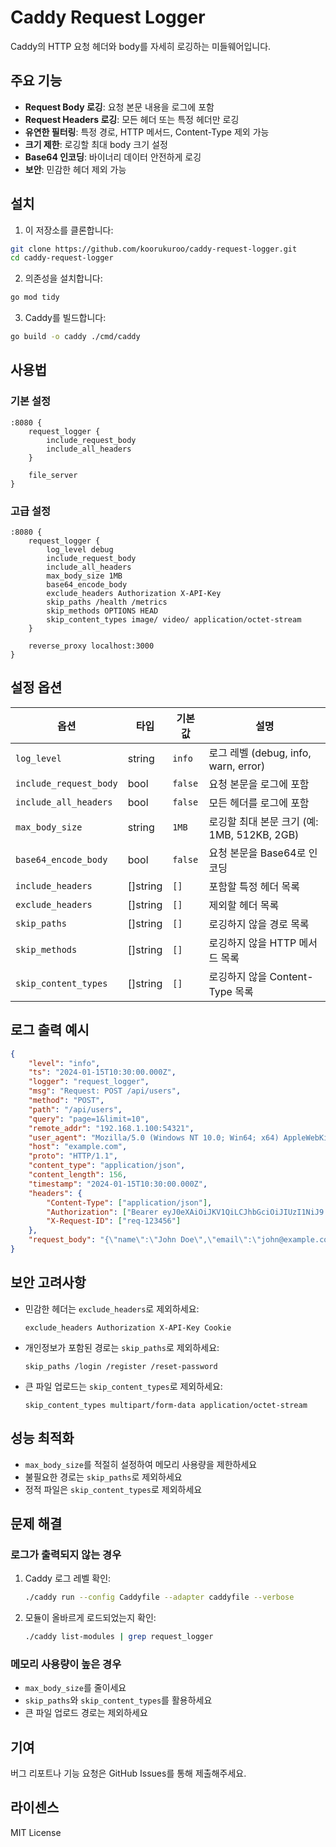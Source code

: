 # Caddy Request Logger

Caddy의 HTTP 요청 헤더와 body를 자세히 로깅하는 미들웨어입니다.

## 주요 기능

-   **Request Body 로깅**: 요청 본문 내용을 로그에 포함
-   **Request Headers 로깅**: 모든 헤더 또는 특정 헤더만 로깅
-   **유연한 필터링**: 특정 경로, HTTP 메서드, Content-Type 제외 가능
-   **크기 제한**: 로깅할 최대 body 크기 설정
-   **Base64 인코딩**: 바이너리 데이터 안전하게 로깅
-   **보안**: 민감한 헤더 제외 가능

## 설치

1. 이 저장소를 클론합니다:

```bash
git clone https://github.com/koorukuroo/caddy-request-logger.git
cd caddy-request-logger
```

2. 의존성을 설치합니다:

```bash
go mod tidy
```

3. Caddy를 빌드합니다:

```bash
go build -o caddy ./cmd/caddy
```

## 사용법

### 기본 설정

```caddy
:8080 {
    request_logger {
        include_request_body
        include_all_headers
    }

    file_server
}
```

### 고급 설정

```caddy
:8080 {
    request_logger {
        log_level debug
        include_request_body
        include_all_headers
        max_body_size 1MB
        base64_encode_body
        exclude_headers Authorization X-API-Key
        skip_paths /health /metrics
        skip_methods OPTIONS HEAD
        skip_content_types image/ video/ application/octet-stream
    }

    reverse_proxy localhost:3000
}
```

## 설정 옵션

| 옵션                   | 타입     | 기본값  | 설명                                        |
| ---------------------- | -------- | ------- | ------------------------------------------- |
| `log_level`            | string   | `info`  | 로그 레벨 (debug, info, warn, error)        |
| `include_request_body` | bool     | `false` | 요청 본문을 로그에 포함                     |
| `include_all_headers`  | bool     | `false` | 모든 헤더를 로그에 포함                     |
| `max_body_size`        | string   | `1MB`   | 로깅할 최대 본문 크기 (예: 1MB, 512KB, 2GB) |
| `base64_encode_body`   | bool     | `false` | 요청 본문을 Base64로 인코딩                 |
| `include_headers`      | []string | `[]`    | 포함할 특정 헤더 목록                       |
| `exclude_headers`      | []string | `[]`    | 제외할 헤더 목록                            |
| `skip_paths`           | []string | `[]`    | 로깅하지 않을 경로 목록                     |
| `skip_methods`         | []string | `[]`    | 로깅하지 않을 HTTP 메서드 목록              |
| `skip_content_types`   | []string | `[]`    | 로깅하지 않을 Content-Type 목록             |

## 로그 출력 예시

```json
{
    "level": "info",
    "ts": "2024-01-15T10:30:00.000Z",
    "logger": "request_logger",
    "msg": "Request: POST /api/users",
    "method": "POST",
    "path": "/api/users",
    "query": "page=1&limit=10",
    "remote_addr": "192.168.1.100:54321",
    "user_agent": "Mozilla/5.0 (Windows NT 10.0; Win64; x64) AppleWebKit/537.36",
    "host": "example.com",
    "proto": "HTTP/1.1",
    "content_type": "application/json",
    "content_length": 156,
    "timestamp": "2024-01-15T10:30:00.000Z",
    "headers": {
        "Content-Type": ["application/json"],
        "Authorization": ["Bearer eyJ0eXAiOiJKV1QiLCJhbGciOiJIUzI1NiJ9..."],
        "X-Request-ID": ["req-123456"]
    },
    "request_body": "{\"name\":\"John Doe\",\"email\":\"john@example.com\"}"
}
```

## 보안 고려사항

-   민감한 헤더는 `exclude_headers`로 제외하세요:

    ```caddy
    exclude_headers Authorization X-API-Key Cookie
    ```

-   개인정보가 포함된 경로는 `skip_paths`로 제외하세요:

    ```caddy
    skip_paths /login /register /reset-password
    ```

-   큰 파일 업로드는 `skip_content_types`로 제외하세요:
    ```caddy
    skip_content_types multipart/form-data application/octet-stream
    ```

## 성능 최적화

-   `max_body_size`를 적절히 설정하여 메모리 사용량을 제한하세요
-   불필요한 경로는 `skip_paths`로 제외하세요
-   정적 파일은 `skip_content_types`로 제외하세요

## 문제 해결

### 로그가 출력되지 않는 경우

1. Caddy 로그 레벨 확인:

    ```bash
    ./caddy run --config Caddyfile --adapter caddyfile --verbose
    ```

2. 모듈이 올바르게 로드되었는지 확인:
    ```bash
    ./caddy list-modules | grep request_logger
    ```

### 메모리 사용량이 높은 경우

-   `max_body_size`를 줄이세요
-   `skip_paths`와 `skip_content_types`를 활용하세요
-   큰 파일 업로드 경로는 제외하세요

## 기여

버그 리포트나 기능 요청은 GitHub Issues를 통해 제출해주세요.

## 라이센스

MIT License
